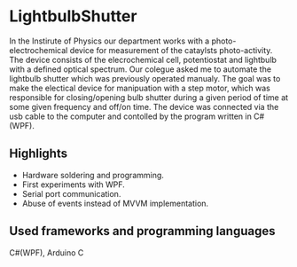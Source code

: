 # LightbulbShutter
In the Instirute of Physics our department works with a photo-electrochemical device for measurement of the cataylsts photo-activity. The device consists of the elecrochemical cell, potentiostat and lightbulb with a defined optical spectrum. Our colegue asked me to automate the lightbulb shutter which was previously operated manualy. The goal was to make the electical device for manipuation with a step motor, which was responsible for closing/opening bulb shutter during a given period of time at some given frequency and off/on time. The device was connected via the usb cable to the computer and contolled by the program written in C#(WPF).

## Highlights
* Hardware soldering and programming.
* First experiments with WPF.
* Serial port communication.
* Abuse of events instead of MVVM implementation.

## Used frameworks and programming languages
C#(WPF), Arduino C
